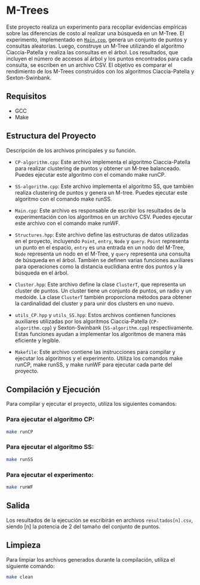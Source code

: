 # M-Trees

Este proyecto realiza un experimento para recopilar evidencias empíricas sobre las diferencias de costo al realizar una búsqueda en un M-Tree. El experimento, implementado en [`Main.cpp`](Main.cpp), genera un conjunto de puntos y consultas aleatorias. Luego, construye un M-Tree utilizando el algoritmo Ciaccia-Patella y realiza las consultas en el árbol. Los resultados, que incluyen el número de accesos al árbol y los puntos encontrados para cada consulta, se escriben en un archivo CSV. El objetivo es comparar el rendimiento de los M-Trees construidos con los algoritmos Ciaccia-Patella y Sexton-Swinbank.

## Requisitos

- GCC
- Make

## Estructura del Proyecto

Descripción de los archivos principales y su función.

- `CP-algorithm.cpp`: Este archivo implementa el algoritmo Ciaccia-Patella para realizar clustering de puntos y obtener un M-tree balanceado. Puedes ejecutar este algoritmo con el comando make runCP.
- `SS-algorithm.cpp`: Este archivo implementa el algoritmo SS, que también realiza clustering de puntos y genera un M-tree. Puedes ejecutar este algoritmo con el comando make runSS.
- `Main.cpp`: Este archivo es responsable de escribir los resultados de la experimentación con los algoritmos en un archivo CSV. Puedes ejecutar este archivo con el comando make runWF.

- `Structures.hpp`: Este archivo define las estructuras de datos utilizadas en el proyecto, incluyendo `Point`, `entry`, `Node` y `query`. `Point` representa un punto en el espacio, `entry` es una entrada en un nodo del M-Tree, `Node` representa un nodo en el M-Tree, y `query` representa una consulta de búsqueda en el árbol. También se definen varias funciones auxiliares para operaciones como la distancia euclidiana entre dos puntos y la búsqueda en el árbol.

- `Cluster.hpp`: Este archivo define la clase `ClusterT`, que representa un cluster de puntos. Un cluster tiene un conjunto de puntos, un radio y un medoide. La clase `ClusterT` también proporciona métodos para obtener la cardinalidad del cluster y para unir dos clusters en uno nuevo.

- `utils_CP.hpp` y `utils_SS.hpp`: Estos archivos contienen funciones auxiliares utilizadas por los algoritmos Ciaccia-Patella (`CP-algorithm.cpp`) y Sexton-Swinbank (`SS-algorithm.cpp`) respectivamente. Estas funciones ayudan a implementar los algoritmos de manera más eficiente y legible.

- `Makefile`: Este archivo contiene las instrucciones para compilar y ejecutar los algoritmos y el experimento. Utiliza los comandos make runCP, make runSS, y make runWF para ejecutar cada parte del proyecto.

## Compilación y Ejecución

Para compilar y ejecutar el proyecto, utiliza los siguientes comandos:

### Para ejecutar el algoritmo CP:

```sh
make runCP
```

### Para ejecutar el algoritmo SS:

```sh
make runSS
```

### Para ejecutar el experimento:

```sh
make runWF
```

## Salida

Los resultados de la ejecución se escribirán en archivos `resultados[n].csv`, siendo [n] la potencia de 2 del tamaño del conjunto de puntos.

## Limpieza

Para limpiar los archivos generados durante la compilación, utiliza el siguiente comando:

```sh
make clean
```
